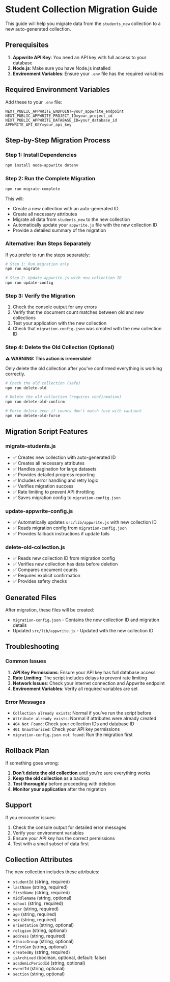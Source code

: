 # Student Collection Migration Guide

This guide will help you migrate data from the `students_new` collection to a new auto-generated collection.

## Prerequisites

1. **Appwrite API Key**: You need an API key with full access to your database
2. **Node.js**: Make sure you have Node.js installed
3. **Environment Variables**: Ensure your `.env` file has the required variables

## Required Environment Variables

Add these to your `.env` file:

```env
NEXT_PUBLIC_APPWRITE_ENDPOINT=your_appwrite_endpoint
NEXT_PUBLIC_APPWRITE_PROJECT_ID=your_project_id
NEXT_PUBLIC_APPWRITE_DATABASE_ID=your_database_id
APPWRITE_API_KEY=your_api_key
```

## Step-by-Step Migration Process

### Step 1: Install Dependencies

```bash
npm install node-appwrite dotenv
```

### Step 2: Run the Complete Migration

```bash
npm run migrate-complete
```

This will:

- Create a new collection with an auto-generated ID
- Create all necessary attributes
- Migrate all data from `students_new` to the new collection
- Automatically update your `appwrite.js` file with the new collection ID
- Provide a detailed summary of the migration

### Alternative: Run Steps Separately

If you prefer to run the steps separately:

```bash
# Step 1: Run migration only
npm run migrate

# Step 2: Update appwrite.js with new collection ID
npm run update-config
```

### Step 3: Verify the Migration

1. Check the console output for any errors
2. Verify that the document count matches between old and new collections
3. Test your application with the new collection
4. Check that `migration-config.json` was created with the new collection ID

### Step 4: Delete the Old Collection (Optional)

**⚠️ WARNING: This action is irreversible!**

Only delete the old collection after you've confirmed everything is working correctly.

```bash
# Check the old collection (safe)
npm run delete-old

# Delete the old collection (requires confirmation)
npm run delete-old-confirm

# Force delete even if counts don't match (use with caution)
npm run delete-old-force
```

## Migration Script Features

### migrate-students.js

- ✅ Creates new collection with auto-generated ID
- ✅ Creates all necessary attributes
- ✅ Handles pagination for large datasets
- ✅ Provides detailed progress reporting
- ✅ Includes error handling and retry logic
- ✅ Verifies migration success
- ✅ Rate limiting to prevent API throttling
- ✅ Saves migration config to `migration-config.json`

### update-appwrite-config.js

- ✅ Automatically updates `src/lib/appwrite.js` with new collection ID
- ✅ Reads migration config from `migration-config.json`
- ✅ Provides fallback instructions if update fails

### delete-old-collection.js

- ✅ Reads new collection ID from migration config
- ✅ Verifies new collection has data before deletion
- ✅ Compares document counts
- ✅ Requires explicit confirmation
- ✅ Provides safety checks

## Generated Files

After migration, these files will be created:

- `migration-config.json` - Contains the new collection ID and migration details
- Updated `src/lib/appwrite.js` - Updated with the new collection ID

## Troubleshooting

### Common Issues

1. **API Key Permissions**: Ensure your API key has full database access
2. **Rate Limiting**: The script includes delays to prevent rate limiting
3. **Network Issues**: Check your internet connection and Appwrite endpoint
4. **Environment Variables**: Verify all required variables are set

### Error Messages

- `Collection already exists`: Normal if you've run the script before
- `Attribute already exists`: Normal if attributes were already created
- `404 Not Found`: Check your collection IDs and database ID
- `401 Unauthorized`: Check your API key permissions
- `migration-config.json not found`: Run the migration first

## Rollback Plan

If something goes wrong:

1. **Don't delete the old collection** until you're sure everything works
2. **Keep the old collection** as a backup
3. **Test thoroughly** before proceeding with deletion
4. **Monitor your application** after the migration

## Support

If you encounter issues:

1. Check the console output for detailed error messages
2. Verify your environment variables
3. Ensure your API key has the correct permissions
4. Test with a small subset of data first

## Collection Attributes

The new collection includes these attributes:

- `studentId` (string, required)
- `lastName` (string, required)
- `firstName` (string, required)
- `middleName` (string, optional)
- `school` (string, required)
- `year` (string, required)
- `age` (string, required)
- `sex` (string, required)
- `orientation` (string, optional)
- `religion` (string, optional)
- `address` (string, required)
- `ethnicGroup` (string, optional)
- `firstGen` (string, optional)
- `createdBy` (string, required)
- `isArchived` (boolean, optional, default: false)
- `academicPeriodId` (string, optional)
- `eventId` (string, optional)
- `section` (string, optional)
